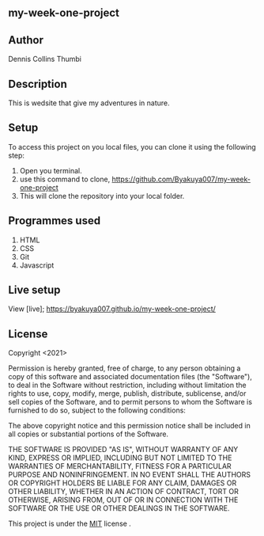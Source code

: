 ## my-week-one-project

## Author 
Dennis Collins Thumbi 

## Description 
This is wedsite that give my adventures in nature.

## Setup
To access this project  on you local files, you can clone it using the following step:
1. Open you terminal.
2. use this command to clone, https://github.com/Byakuya007/my-week-one-project
3. This will clone the repository  into your local folder.

## Programmes used
1. HTML
2. CSS
3. Git
4. Javascript
 
 ## Live setup
 View [live]; https://byakuya007.github.io/my-week-one-project/

 ## License
 
 Copyright <2021> <Dennis Collins Thumbi>

Permission is hereby granted, free of charge, to any person obtaining a copy of this software and associated documentation files (the "Software"), to deal in the Software without restriction, including without limitation the rights to use, copy, modify, merge, publish, distribute, sublicense, and/or sell copies of the Software, and to permit persons to whom the Software is furnished to do so, subject to the following conditions:

The above copyright notice and this permission notice shall be included in all copies or substantial portions of the Software.

THE SOFTWARE IS PROVIDED "AS IS", WITHOUT WARRANTY OF ANY KIND, EXPRESS OR IMPLIED, INCLUDING BUT NOT LIMITED TO THE WARRANTIES OF MERCHANTABILITY, FITNESS FOR A PARTICULAR PURPOSE AND NONINFRINGEMENT. IN NO EVENT SHALL THE AUTHORS OR COPYRIGHT HOLDERS BE LIABLE FOR ANY CLAIM, DAMAGES OR OTHER LIABILITY, WHETHER IN AN ACTION OF CONTRACT, TORT OR OTHERWISE, ARISING FROM, OUT OF OR IN CONNECTION WITH THE SOFTWARE OR THE USE OR OTHER DEALINGS IN THE SOFTWARE.


This project is under the [MIT](License) license .
